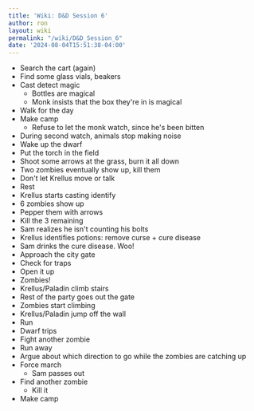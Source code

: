 ```yaml
---
title: 'Wiki: D&D Session 6'
author: ron
layout: wiki
permalink: "/wiki/D&D_Session_6"
date: '2024-08-04T15:51:38-04:00'
---
```


-   Search the cart (again)
-   Find some glass vials, beakers
-   Cast detect magic
    -   Bottles are magical
    -   Monk insists that the box they\'re in is magical
-   Walk for the day
-   Make camp
    -   Refuse to let the monk watch, since he\'s been bitten
-   During second watch, animals stop making noise
-   Wake up the dwarf
-   Put the torch in the field
-   Shoot some arrows at the grass, burn it all down
-   Two zombies eventually show up, kill them
-   Don\'t let Krellus move or talk
-   Rest
-   Krellus starts casting identify
-   6 zombies show up
-   Pepper them with arrows
-   Kill the 3 remaining
-   Sam realizes he isn\'t counting his bolts
-   Krellus identifies potions: remove curse + cure disease
-   Sam drinks the cure disease. Woo!
-   Approach the city gate
-   Check for traps
-   Open it up
-   Zombies!
-   Krellus/Paladin climb stairs
-   Rest of the party goes out the gate
-   Zombies start climbing
-   Krellus/Paladin jump off the wall
-   Run
-   Dwarf trips
-   Fight another zombie
-   Run away
-   Argue about which direction to go while the zombies are catching up
-   Force march
    -   Sam passes out
-   Find another zombie
    -   Kill it
-   Make camp
